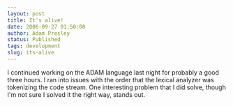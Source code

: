 ```yaml
---
layout: post
title: It's alive!
date: 2006-09-27 01:50:00
author: Adam Presley
status: Published
tags: development
slug: its-alive
---
```


I continued working on the ADAM language last night for probably a good
three hours. I ran into issues with the order that the lexical analyzer
was tokenizing the code stream. One interesting problem that I did
solve, though I'm not sure I solved it the right way, stands out.
